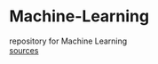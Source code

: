 # Machine-Learning
repository for Machine Learning\
[sources](https://services.informatik.hs-mannheim.de/~fischer/lectures/MLE_Files/material.html)
